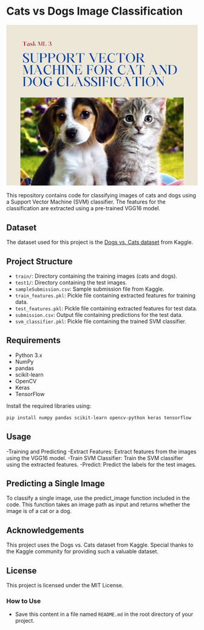 # Cats vs Dogs Image Classification
![Cats vs Dogs Image Classification](https://github.com/BottomsNode/SCT_ML_3/blob/main/Task%20ML%203.png)

This repository contains code for classifying images of cats and dogs using a Support Vector Machine (SVM) classifier. The features for the classification are extracted using a pre-trained VGG16 model.

## Dataset

The dataset used for this project is the [Dogs vs. Cats dataset](https://www.kaggle.com/c/dogs-vs-cats/data) from Kaggle.

## Project Structure

- `train/`: Directory containing the training images (cats and dogs).
- `test1/`: Directory containing the test images.
- `sampleSubmission.csv`: Sample submission file from Kaggle.
- `train_features.pkl`: Pickle file containing extracted features for training data.
- `test_features.pkl`: Pickle file containing extracted features for test data.
- `submission.csv`: Output file containing predictions for the test data.
- `svm_classifier.pkl`: Pickle file containing the trained SVM classifier.

## Requirements

- Python 3.x
- NumPy
- pandas
- scikit-learn
- OpenCV
- Keras
- TensorFlow

Install the required libraries using:

```bash
pip install numpy pandas scikit-learn opencv-python keras tensorflow
```
## Usage
  -Training and Predicting
  -Extract Features: Extract features from the images using the VGG16 model.
  -Train SVM Classifier: Train the SVM classifier using the extracted features.
  -Predict: Predict the labels for the test images.

## Predicting a Single Image
  To classify a single image, use the predict_image function included in the code.
  This function takes an image path as input and returns whether the image is of a cat or a dog.

## Acknowledgements
  This project uses the Dogs vs. Cats dataset from Kaggle. Special thanks to the Kaggle community for providing such a valuable dataset.

## License  
  This project is licensed under the MIT License.
  
### How to Use
  - Save this content in a file named `README.md` in the root directory of your project.
